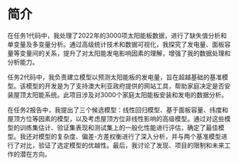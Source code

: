 # 简介
在任务1代码中，我处理了2022年的3000项太阳能板数据，进行了缺失值分析和单变量及多变量分析。通过高级统计技术和数据可视化，我探究了发电量、面板容量等变量间的关系，提升了对太阳能发电影响因素的理解，增强了我的数据处理和分析能力。 

任务2代码中，我负责建立模型以预测太阳能板的发电量，旨在超越基础的基准模型。该模型的开发是为了支持澳大利亚政府提供的网站工具，帮助家庭决定是否安装屋顶太阳能系统。此项目涉及对3000个家庭太阳能板安装和发电的数据分析。 

在任务2报告中，我提出了三个候选模型：线性回归模型、基于面板容量、纬度和屋顶方位等因素的模型，以及考虑屋顶方位非线性影响的高级模型。通过对这些模型的训练集估计、验证集表现和测试集上的一般化性能进行评估，确定了最佳模型。我还对模型的复杂度、偏差-方差权衡进行了深入分析，并与两个基准模型进行了对比，验证了选定模型的优越性。最后，我讨论了发现、项目的限制和未来工作的潜在方向。 
